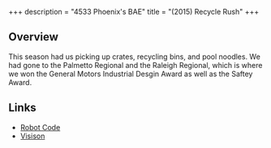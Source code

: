 +++
description = "4533 Phoenix's BAE"
title = "(2015) Recycle Rush"
+++

## Overview

This season had us picking up crates, recycling bins, and pool noodles. We had
gone to the Palmetto Regional and the Raleigh Regional, which is where we won
the General Motors Industrial Desgin Award as well as the Saftey Award.

## Links

- [Robot Code](//github.com/4533-phoenix/recycle-rush-robot)
- [Visison](//github.com/4533-phoenix/recycle-rush-robot-vision)
